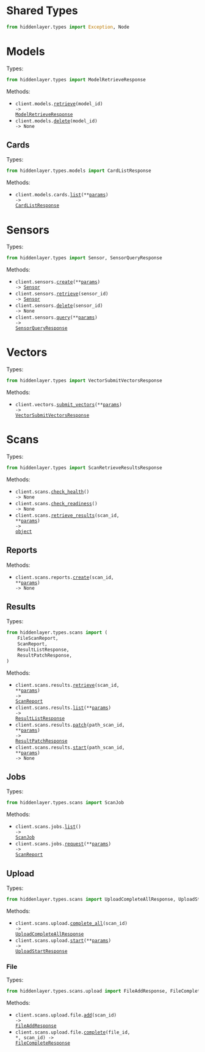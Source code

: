 # Shared Types

```python
from hiddenlayer.types import Exception, Node
```

# Models

Types:

```python
from hiddenlayer.types import ModelRetrieveResponse
```

Methods:

- <code title="get /api/v2/models/{model_id}">client.models.<a href="./src/hiddenlayer/resources/models/models.py">retrieve</a>(model_id) -> <a href="./src/hiddenlayer/types/model_retrieve_response.py">ModelRetrieveResponse</a></code>
- <code title="delete /api/v2/models/{model_id}">client.models.<a href="./src/hiddenlayer/resources/models/models.py">delete</a>(model_id) -> None</code>

## Cards

Types:

```python
from hiddenlayer.types.models import CardListResponse
```

Methods:

- <code title="get /models/v3/cards">client.models.cards.<a href="./src/hiddenlayer/resources/models/cards.py">list</a>(\*\*<a href="src/hiddenlayer/types/models/card_list_params.py">params</a>) -> <a href="./src/hiddenlayer/types/models/card_list_response.py">CardListResponse</a></code>

# Sensors

Types:

```python
from hiddenlayer.types import Sensor, SensorQueryResponse
```

Methods:

- <code title="post /api/v2/sensors/create">client.sensors.<a href="./src/hiddenlayer/resources/sensors.py">create</a>(\*\*<a href="src/hiddenlayer/types/sensor_create_params.py">params</a>) -> <a href="./src/hiddenlayer/types/sensor.py">Sensor</a></code>
- <code title="get /api/v2/sensors/{sensor_id}">client.sensors.<a href="./src/hiddenlayer/resources/sensors.py">retrieve</a>(sensor_id) -> <a href="./src/hiddenlayer/types/sensor.py">Sensor</a></code>
- <code title="delete /api/v2/sensors/{sensor_id}">client.sensors.<a href="./src/hiddenlayer/resources/sensors.py">delete</a>(sensor_id) -> None</code>
- <code title="post /api/v2/sensors/query">client.sensors.<a href="./src/hiddenlayer/resources/sensors.py">query</a>(\*\*<a href="src/hiddenlayer/types/sensor_query_params.py">params</a>) -> <a href="./src/hiddenlayer/types/sensor_query_response.py">SensorQueryResponse</a></code>

# Vectors

Types:

```python
from hiddenlayer.types import VectorSubmitVectorsResponse
```

Methods:

- <code title="post /api/v2/submit">client.vectors.<a href="./src/hiddenlayer/resources/vectors.py">submit_vectors</a>(\*\*<a href="src/hiddenlayer/types/vector_submit_vectors_params.py">params</a>) -> <a href="./src/hiddenlayer/types/vector_submit_vectors_response.py">VectorSubmitVectorsResponse</a></code>

# Scans

Types:

```python
from hiddenlayer.types import ScanRetrieveResultsResponse
```

Methods:

- <code title="get /scans/v3/health">client.scans.<a href="./src/hiddenlayer/resources/scans/scans.py">check_health</a>() -> None</code>
- <code title="get /scans/v3/readiness">client.scans.<a href="./src/hiddenlayer/resources/scans/scans.py">check_readiness</a>() -> None</code>
- <code title="get /scans/v3/results/{scan_id}">client.scans.<a href="./src/hiddenlayer/resources/scans/scans.py">retrieve_results</a>(scan_id, \*\*<a href="src/hiddenlayer/types/scan_retrieve_results_params.py">params</a>) -> <a href="./src/hiddenlayer/types/scan_retrieve_results_response.py">object</a></code>

## Reports

Methods:

- <code title="post /scans/v3/reports/{scan_id}">client.scans.reports.<a href="./src/hiddenlayer/resources/scans/reports.py">create</a>(scan_id, \*\*<a href="src/hiddenlayer/types/scans/report_create_params.py">params</a>) -> None</code>

## Results

Types:

```python
from hiddenlayer.types.scans import (
    FileScanReport,
    ScanReport,
    ResultListResponse,
    ResultPatchResponse,
)
```

Methods:

- <code title="get /scan/v3/results/{scan_id}">client.scans.results.<a href="./src/hiddenlayer/resources/scans/results.py">retrieve</a>(scan_id, \*\*<a href="src/hiddenlayer/types/scans/result_retrieve_params.py">params</a>) -> <a href="./src/hiddenlayer/types/scans/scan_report.py">ScanReport</a></code>
- <code title="get /scan/v3/results">client.scans.results.<a href="./src/hiddenlayer/resources/scans/results.py">list</a>(\*\*<a href="src/hiddenlayer/types/scans/result_list_params.py">params</a>) -> <a href="./src/hiddenlayer/types/scans/result_list_response.py">ResultListResponse</a></code>
- <code title="patch /scan/v3/results/{scan_id}">client.scans.results.<a href="./src/hiddenlayer/resources/scans/results.py">patch</a>(path_scan_id, \*\*<a href="src/hiddenlayer/types/scans/result_patch_params.py">params</a>) -> <a href="./src/hiddenlayer/types/scans/result_patch_response.py">ResultPatchResponse</a></code>
- <code title="post /scan/v3/results/{scan_id}">client.scans.results.<a href="./src/hiddenlayer/resources/scans/results.py">start</a>(path_scan_id, \*\*<a href="src/hiddenlayer/types/scans/result_start_params.py">params</a>) -> None</code>

## Jobs

Types:

```python
from hiddenlayer.types.scans import ScanJob
```

Methods:

- <code title="get /scan/v3/jobs">client.scans.jobs.<a href="./src/hiddenlayer/resources/scans/jobs.py">list</a>() -> <a href="./src/hiddenlayer/types/scans/scan_job.py">ScanJob</a></code>
- <code title="post /scan/v3/jobs">client.scans.jobs.<a href="./src/hiddenlayer/resources/scans/jobs.py">request</a>(\*\*<a href="src/hiddenlayer/types/scans/job_request_params.py">params</a>) -> <a href="./src/hiddenlayer/types/scans/scan_report.py">ScanReport</a></code>

## Upload

Types:

```python
from hiddenlayer.types.scans import UploadCompleteAllResponse, UploadStartResponse
```

Methods:

- <code title="patch /scan/v3/upload/{scan_id}">client.scans.upload.<a href="./src/hiddenlayer/resources/scans/upload/upload.py">complete_all</a>(scan_id) -> <a href="./src/hiddenlayer/types/scans/upload_complete_all_response.py">UploadCompleteAllResponse</a></code>
- <code title="post /scan/v3/upload">client.scans.upload.<a href="./src/hiddenlayer/resources/scans/upload/upload.py">start</a>(\*\*<a href="src/hiddenlayer/types/scans/upload_start_params.py">params</a>) -> <a href="./src/hiddenlayer/types/scans/upload_start_response.py">UploadStartResponse</a></code>

### File

Types:

```python
from hiddenlayer.types.scans.upload import FileAddResponse, FileCompleteResponse
```

Methods:

- <code title="post /scan/v3/upload/{scan_id}/file">client.scans.upload.file.<a href="./src/hiddenlayer/resources/scans/upload/file.py">add</a>(scan_id) -> <a href="./src/hiddenlayer/types/scans/upload/file_add_response.py">FileAddResponse</a></code>
- <code title="patch /scan/v3/upload/{scan_id}/file/{file_id}">client.scans.upload.file.<a href="./src/hiddenlayer/resources/scans/upload/file.py">complete</a>(file_id, \*, scan_id) -> <a href="./src/hiddenlayer/types/scans/upload/file_complete_response.py">FileCompleteResponse</a></code>
